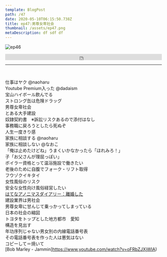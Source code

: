 ```yaml
---  
template: BlogPost  
path: /47  
date: 2020-05-10T06:15:50.738Z  
title: ep47:男尊女卑社会
thumbnail: /assets/ep47.png
metaDescription: df sdf df  
---  
```

![ep46](/assets/ep47.png)  

<iframe width="100%" height="20" scrolling="no" frameborder="no" allow="autoplay" src="https://w.soundcloud.com/player/?url=https%3A//api.soundcloud.com/tracks/797381428&amp;color=%23ff5500&amp;inverse=false&amp;auto_play=false&amp;show_user=true"></iframe>

</br>


***
  
</br>

仕事はヤク @naoharu  
Youtube Premium入った @dadaism  
宝山ハイボール飲んでる  
ストロング缶は危険ドラッグ  
男尊女卑社会  
とある大手建設  
奴隷契約書　※訴訟リスクあるので添付はなし  
事務職に戻ろうとしたら死ぬぞ  
人生一度きり感  
家族に相談する @naoharu  
家族に相談しない @なおこ  
「俺は止めたけどね」うまくいかなかったら「ほれみろ！」  
子「お父さんが理屈っぽい」  
ボイラー資格とって温浴施設で働きたい  
老後のために自腹でフォーク・リフト取得  
フウゾクイキタイ  
女性風俗のリスク  
安全な女性向け風俗経営したい  
[はてなアノニマスダイアリー：離婚した](https://anond.hatelabo.jp/20200317003307)  
建設業界は男社会  
男尊女卑に甘んじて乗っかってしまっている  
日本の社会の縮図  
トヨタをトップとした地方都市　愛知  
構造を見出す  
年功序列じゃない男女別の内線電話番号表  
その電話番号表を作った人は悪気はない  
コピーして＝焼いて  
[Bob Marley - Jammin]https://www.youtube.com/watch?v=oFRbZJXjWIA)